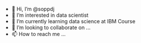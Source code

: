 - 👋 Hi, I’m @soppdj
- 👀 I’m interested in data scientist
- 🌱 I’m currently learning data science at IBM Course
- 💞️ I’m looking to collaborate on ...
- 📫 How to reach me ...

<!---
soppdj is a ✨ special ✨ repository because its `README.md` (this file) appears on your GitHub profile.
You can click the Preview link to take a look at your changes.
--->
